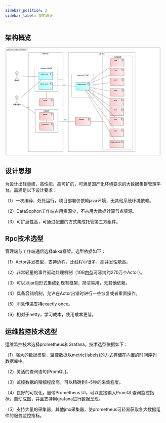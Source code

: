 ```yaml
---
sidebar_position: 2
sidebar_label: 架构设计
---
```

## 架构概览

![img](../archive.png)

## 设计思想

为设计出轻量级，高性能，高可扩的，可满足国产化环境要求的大数据集群管理平台。需满足以下设计要求：

（1）一次编译，处处运行，项目部署仅依赖java环境，无其他系统环境依赖。

（2）DataSophon工作端占用资源少，不占用大数据计算节点资源。

（3）可扩展性高，可通过配置的方式集成托管第三方组件。

## Rpc技术选型

管理端与工作端通信选择akka框架。选型依据如下：

（1）Actor并发模型，支持协程，比线程小很多，高并发性能高。

（2）非常轻量的事件驱动处理机制（1GB[内存](https://so.csdn.net/so/search?q=内存&spm=1001.2101.3001.7020)可容纳约270万个Actor）。

（3）可以以jar包形式集成到现有框架，简洁易用，无其他依赖。

（4）具备容错机制，允许在Actor出错时进行一些恢复或者重置操作。

（5）消息传递支持exactly once。

（6）相对于netty，学习成本，使用成本更低。

## 运维监控技术选型

运维监控技术选择prometheus和Grafana。技术选型依据如下：

（1）强大的数据模型，监控数据以metric{labels}的方式存储在内置的时间序列数据库中。

（2）灵活的查询语句(PromQL)。

（3）监控数据的精细程度高，可以精确到1~5秒的采集程度。

（4）良好的可视化，自带Prometheus UI，可以直接输入PromQL查询监控指标，自动成图，并且支持用grafana进行数据呈现。

（5）支持大量的采集器，其他jmx采集器，使prometheus可轻易获取各大数据组件的服务监控指标。
